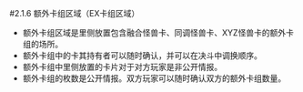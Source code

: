 #2.1.6        额外卡组区域（EX卡组区域）
* 额外卡组区域是里侧放置包含融合怪兽卡、同调怪兽卡、XYZ怪兽卡的额外卡组的场所。
* 额外卡组中的卡其持有者可以随时确认，并可以在决斗中调换顺序。
* 额外卡组中里侧放置的卡片对于对方玩家是非公开情报。
* 额外卡组的枚数是公开情报。双方玩家可以随时确认双方的额外卡组数量。
